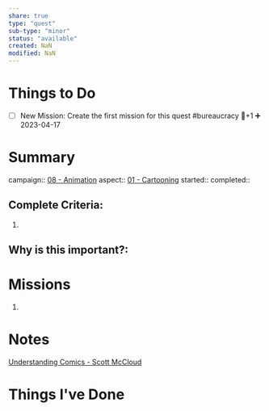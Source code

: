 ```yaml
---
share: true
type: "quest"
sub-type: "minor"
status: "available"
created: NaN 
modified: NaN
---
```

 
 
# Things to Do
- [ ] New Mission: Create the first mission for this quest #bureaucracy 🥄+1 ➕ 2023-04-17
# Summary
campaign:: [08 - Animation](./08%20-%20Animation.md)
aspect:: [01 - Cartooning](./01%20-%20Cartooning.md)
started:: 
completed::
## Complete Criteria:
1. 

## Why is this important?:

# Missions
1.

# Notes
[Understanding Comics - Scott McCloud](./Understanding%20Comics%20-%20Scott%20McCloud.md)
# Things I've Done